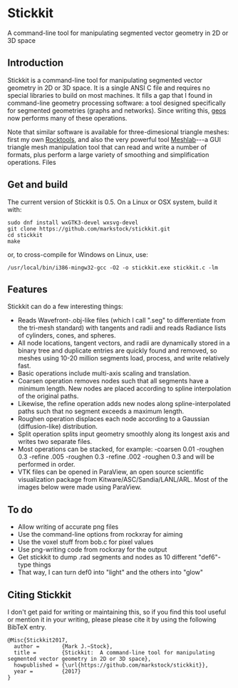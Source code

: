 # Stickkit

A command-line tool for manipulating segmented vector geometry in 2D or 3D space

## Introduction

Stickkit is a command-line tool for manipulating segmented vector geometry in 2D or 3D space. It is a single ANSI C file and requires no special libraries to build on most machines. It fills a gap that I found in command-line geometry processing software: a tool designed specifically for segmented geometries (graphs and networks). Since writing this, [geos](https://github.com/libgeos/geos) now performs many of these operations.

Note that similar software is available for three-dimesional triangle meshes: first my own [Rocktools](https://github.com/markstock/rocktools), and also the very powerful tool [Meshlab](https://github.com/cnr-isti-vclab/meshlab)---a GUI triangle mesh manipulation tool that can read and write a number of formats, plus perform a large variety of smoothing and simplification operations.
Files

## Get and build

The current version of Stickkit is 0.5. On a Linux or OSX system, build it with:

    sudo dnf install wxGTK3-devel wxsvg-devel
    git clone https://github.com/markstock/stickkit.git
    cd stickkit
    make

or, to cross-compile for Windows on Linux, use:

    /usr/local/bin/i386-mingw32-gcc -O2 -o stickkit.exe stickkit.c -lm

## Features

Stickkit can do a few interesting things:

* Reads Wavefront-.obj-like files (which I call ".seg" to differentiate from the tri-mesh standard) with tangents and radii and reads Radiance lists of cylinders, cones, and spheres.
* All node locations, tangent vectors, and radii are dynamically stored in a binary tree and duplicate entries are quickly found and removed, so meshes using 10-20 million segments load, process, and write relatively fast.
* Basic operations include multi-axis scaling and translation.
* Coarsen operation removes nodes such that all segments have a minimum length. New nodes are placed according to spline interpolation of the original paths.
* Likewise, the refine operation adds new nodes along spline-interpolated paths such that no segment exceeds a maximum length.
* Roughen operation displaces each node according to a Gaussian (diffusion-like) distribution.
* Split operation splits input geometry smoothly along its longest axis and writes two separate files.
* Most operations can be stacked, for example: -coarsen 0.01 -roughen 0.3 -refine .005 -roughen 0.3 -refine .002 -roughen 0.3 and will be performed in order.
* VTK files can be opened in ParaView, an open source scientific visualization package from Kitware/ASC/Sandia/LANL/ARL. Most of the images below were made using ParaView. 

## To do

* Allow writing of accurate png files
* Use the command-line options from rockxray for aiming
* Use the voxel stuff from bob.c for pixel values
* Use png-writing code from rockxray for the output
* Get stickkit to dump .rad segments and nodes as 10 different "def6"-type things
* That way, I can turn def0 into "light" and the others into "glow"

## Citing Stickkit

I don't get paid for writing or maintaining this, so if you find this tool useful or mention it in your writing, please please cite it by using the following BibTeX entry.

```
@Misc{Stickkit2017,
  author =       {Mark J.~Stock},
  title =        {Stickkit:  A command-line tool for manipulating segmented vector geometry in 2D or 3D space},
  howpublished = {\url{https://github.com/markstock/stickkit}},
  year =         {2017}
}
```
